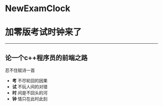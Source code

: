 # NewExamClock
# 加零版考试时钟来了
---
## 论一个c++程序员的前端之路
忍不住赋诗一首
- **考** 不尽轮回的因果
- **试** 不玩人间的对错
- **时** 间是不回头的河
- **钟** 情只在此时此刻
